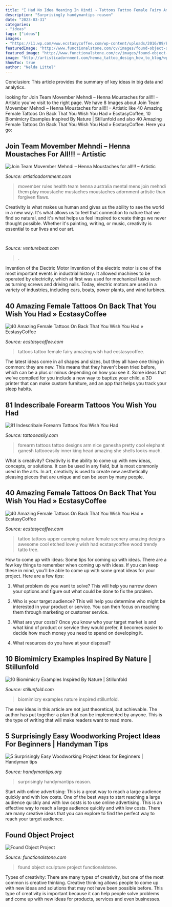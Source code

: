 ```yaml
---
title: "I Had No Idea Meaning In Hindi ~ Tattoos Tattoo Female Fairy Amazing Wish Had Ecstasycoffee"
description: "Surprisingly handymantips reason"
date: "2023-03-31"
categories:
- "ideas"
tags: ["ideas"]
images:
- "https://i1.wp.com/www.ecstasycoffee.com/wp-content/uploads/2016/09/Etched-Camping-And-Nature-Scenery-Tattoo.jpg"
featuredImage: "http://www.functionalstone.com/cv/images/found-object-sculpture-(1).jpg"
featured_image: "http://www.functionalstone.com/cv/images/found-object-sculpture-(1).jpg"
image: "http://artisticadornment.com/henna_tattoo_design_how_to_blog/wp-content/uploads/2014/10/Movember-Rules.jpg"
ShowToc: true
author: "Nelda Littel"
---
```



Conclusion:
This article provides the summary of key ideas in big data and analytics.

	

		
looking for Join Team Movember Mehndi – Henna Moustaches for all!!! – Artistic you've visit to the right page. We have 8 Images about Join Team Movember Mehndi – Henna Moustaches for all!!! – Artistic like 40 Amazing Female Tattoos On Back That You Wish You Had » EcstasyCoffee, 10 Biomimicry Examples Inspired By Nature | Stillunfold and also 40 Amazing Female Tattoos On Back That You Wish You Had » EcstasyCoffee. Here you go:
		
    
## Join Team Movember Mehndi – Henna Moustaches For All!!! – Artistic

<img loading=lazy src="http://artisticadornment.com/henna_tattoo_design_how_to_blog/wp-content/uploads/2014/10/Movember-Rules.jpg" onerror="this.onerror=null;this.src='https://tse3.mm.bing.net/th?id=OIP.MStJzk0SkY2p8S9hn10_VAHaFC&amp;pid=15.1';" alt="Join Team Movember Mehndi – Henna Moustaches for all!!! – Artistic">

_Source: artisticadornment.com_

>movember rules health team henna australia mental mens join mehndi them play moustache mustaches moustaches adornment artistic than forgiven flaws. 

	

Creativity is what makes us human and gives us the ability to see the world in a new way. It's what allows us to feel that connection to nature that we find so natural, and it's what helps us feel inspired to create things we never thought possible. Whether it's painting, writing, or music, creativity is essential to our lives and our art.

    
## 

<img loading=lazy src="https://venturebeat.com/wp-content/uploads/2019/10/microsoft-surface-event-surface-pro-x-3.jpg?w=800" onerror="this.onerror=null;this.src='https://tse1.mm.bing.net/th?id=OIP.prNQ3XohgFIGg1SMwV2bhQHaEO&amp;pid=15.1';" alt="">

_Source: venturebeat.com_

>. 

	

Invention of the Electric Motor
Invention of the electric motor is one of the most important events in industrial history. It allowed machines to be operated by electricity, which at first was used for mechanical tasks such as turning screws and driving nails. Today, electric motors are used in a variety of industries, including cars, boats, power plants, and wind turbines.

    
## 40 Amazing Female Tattoos On Back That You Wish You Had » EcstasyCoffee

<img loading=lazy src="https://i0.wp.com/www.ecstasycoffee.com/wp-content/uploads/2016/09/Best-Fairy-Tattoo-Design-On-Back.jpg" onerror="this.onerror=null;this.src='https://tse1.mm.bing.net/th?id=OIP.QsV3chjbbBZlRR59XleeKAHaKB&amp;pid=15.1';" alt="40 Amazing Female Tattoos On Back That You Wish You Had » EcstasyCoffee">

_Source: ecstasycoffee.com_

>tattoos tattoo female fairy amazing wish had ecstasycoffee. 

	

The latest ideas come in all shapes and sizes, but they all have one thing in common: they are new. This means that they haven't been tried before, which can be a plus or minus depending on how you see it. Some ideas that we've compiled for you include a new way to baptize your child, a 3D printer that can make custom furniture, and an app that helps you track your sleep habits.

    
## 81 Indescribale Forearm Tattoos You Wish You Had

<img loading=lazy src="http://www.tattooeasily.com/wp-content/uploads/2015/10/forearm-tattooeasily-32.jpg" onerror="this.onerror=null;this.src='https://tse2.mm.bing.net/th?id=OIP.SfOiU5ZyWTzsntnx8hvCFwHaJ4&amp;pid=15.1';" alt="81 Indescribale Forearm Tattoos You Wish You Had">

_Source: tattooeasily.com_

>forearm tattoos tattoo designs arm nice ganesha pretty cool elephant ganesh tattooeasily inner king head amazing she shells looks much. 

	

What is creativity?
Creativity is the ability to come up with new ideas, concepts, or solutions. It can be used in any field, but is most commonly used in the arts. In art, creativity is used to create new aesthetically pleasing pieces that are unique and can be seen by many people.

    
## 40 Amazing Female Tattoos On Back That You Wish You Had » EcstasyCoffee

<img loading=lazy src="https://i1.wp.com/www.ecstasycoffee.com/wp-content/uploads/2016/09/Etched-Camping-And-Nature-Scenery-Tattoo.jpg" onerror="this.onerror=null;this.src='https://tse4.mm.bing.net/th?id=OIP.0MaLXENk9bRalivyqE4OWQHaHa&amp;pid=15.1';" alt="40 Amazing Female Tattoos On Back That You Wish You Had » EcstasyCoffee">

_Source: ecstasycoffee.com_

>tattoo tattoos upper camping nature female scenery amazing designs awesome cool etched lovely wish had ecstasycoffee wood trendy tatto tree. 

	

How to come up with ideas: Some tips for coming up with ideas.
There are a few key things to remember when coming up with ideas. If you can keep these in mind, you’ll be able to come up with some great ideas for your project. Here are a few tips:
1. What problem do you want to solve? This will help you narrow down your options and figure out what could be done to fix the problem.

2. Who is your target audience? This will help you determine who might be interested in your product or service. You can then focus on reaching them through marketing or customer service.

3. What are your costs? Once you know who your target market is and what kind of product or service they would prefer, it becomes easier to decide how much money you need to spend on developing it.

4. What resources do you have at your disposal?

    
## 10 Biomimicry Examples Inspired By Nature | Stillunfold

<img loading=lazy src="https://stillunfold.com/public/upload/post_thumb/10_Biomimicry_Examples_Inspired_By_Nature.jpg" onerror="this.onerror=null;this.src='https://tse4.mm.bing.net/th?id=OIP.uXZQN90tyUXHThhiEcg9SwHaGR&amp;pid=15.1';" alt="10 Biomimicry Examples Inspired By Nature | Stillunfold">

_Source: stillunfold.com_

>biomimicry examples nature inspired stillunfold. 

	

The new ideas in this article are not just theoretical, but achievable. The author has put together a plan that can be implemented by anyone. This is the type of writing that will make readers want to read more.

    
## 5 Surprisingly Easy Woodworking Project Ideas For Beginners | Handyman Tips

<img loading=lazy src="https://handymantips.org/wp-content/uploads/2021/03/5-Surprisingly-Easy-Woodworking-Project-Ideas-for-Beginners.jpg" onerror="this.onerror=null;this.src='https://tse1.mm.bing.net/th?id=OIP.Pv7-weWNMNoCJQvjiKv_LAHaE8&amp;pid=15.1';" alt="5 Surprisingly Easy Woodworking Project Ideas for Beginners | Handyman tips">

_Source: handymantips.org_

>surprisingly handymantips reason. 

	

Start with online advertising: This is a great way to reach a large audience quickly and with low costs.
One of the best ways to start reaching a large audience quickly and with low costs is to use online advertising. This is an effective way to reach a large audience quickly and with low costs. There are many creative ideas that you can explore to find the perfect way to reach your target audience.

    
## Found Object Project

<img loading=lazy src="http://www.functionalstone.com/cv/images/found-object-sculpture-(1).jpg" onerror="this.onerror=null;this.src='https://tse4.mm.bing.net/th?id=OIP.vhTsofU6ja9siabbMkjIawHaLJ&amp;pid=15.1';" alt="Found Object Project">

_Source: functionalstone.com_

>found object sculpture project functionalstone. 

	

Types of creativity:
There are many types of creativity, but one of the most common is creative thinking. Creative thinking allows people to come up with new ideas and solutions that may not have been possible before. This type of creativity is important because it can help people solve problems and come up with new ideas for products, services and even businesses.


